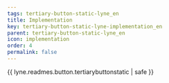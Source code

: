 ```yaml
---
tags: tertiary-button-static-lyne_en
title: Implementation
key: tertiary-button-static-lyne-implementation_en
parent: tertiary-button-static-lyne_en
icon: implementation
order: 4
permalink: false  
---
```

{{ lyne.readmes.button.tertiarybuttonstatic | safe }}


